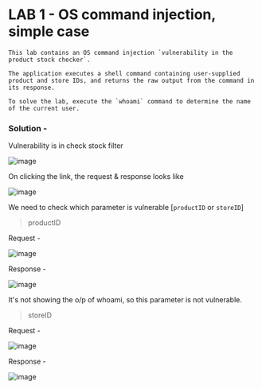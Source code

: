 
# LAB 1 - OS command injection, simple case  

```
This lab contains an OS command injection `vulnerability in the product stock checker`.

The application executes a shell command containing user-supplied product and store IDs, and returns the raw output from the command in its response.

To solve the lab, execute the `whoami` command to determine the name of the current user.
```

### Solution -

Vulnerability is in check stock filter 

![image](https://user-images.githubusercontent.com/67383098/225234017-13d55e1d-074c-40e9-ab3e-afea6521d066.png)

On clicking the link, the request & response looks like

![image](https://user-images.githubusercontent.com/67383098/225266361-4cb3dc03-7fbf-48ea-8a39-d816ad99f0a7.png)


We need to check which parameter is vulnerable [`productID` or `storeID`]

> productID

Request -

![image](https://user-images.githubusercontent.com/67383098/225265218-d45cc7a6-d412-4874-b5e9-9095f6bf9980.png)


Response -

![image](https://user-images.githubusercontent.com/67383098/225235472-03edc2dd-d895-4e42-9720-46ab3a2445fc.png)

It's not showing the o/p of whoami, so this parameter is not vulnerable.



> storeID

Request -


![image](https://user-images.githubusercontent.com/67383098/225265788-cc413d8d-329e-4ff8-8f95-cd99dba9ea5c.png)

Response - 


![image](https://user-images.githubusercontent.com/67383098/225265936-9d361244-2009-45a8-9dd5-1a4e9af7a24b.png)
